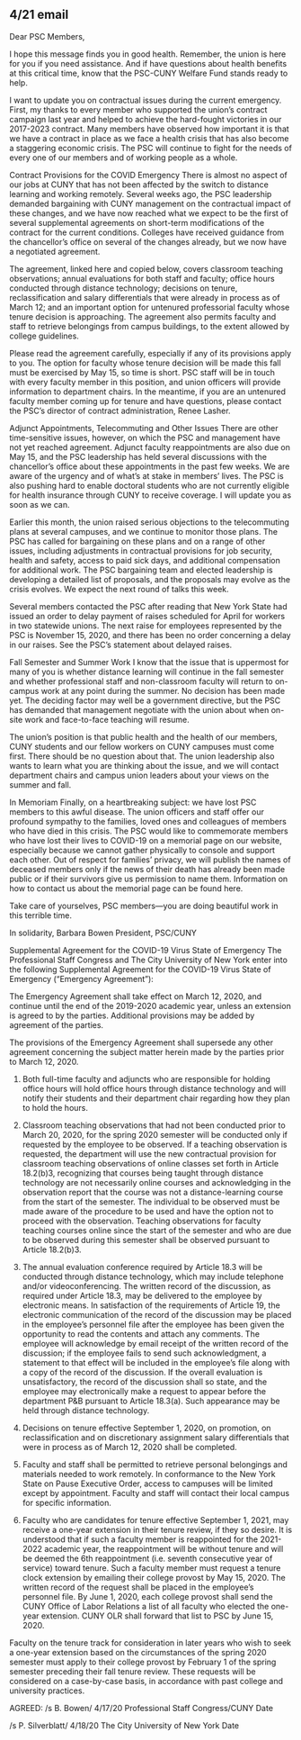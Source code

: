 4/21 email
---
Dear PSC Members,
 
I hope this message finds you in good health. Remember, the union is here for you if you need assistance. And if have questions about health benefits at this critical time, know that the PSC-CUNY Welfare Fund stands ready to help. 
 
I want to update you on contractual issues during the current emergency. First, my thanks to every member who supported the union’s contract campaign last year and helped to achieve the hard-fought victories in our 2017-2023 contract. Many members have observed how important it is that we have a contract in place as we face a health crisis that has also become a staggering economic crisis. The PSC will continue to fight for the needs of every one of our members and of working people as a whole.
 
Contract Provisions for the COVID Emergency
There is almost no aspect of our jobs at CUNY that has not been affected by the switch to distance learning and working remotely. Several weeks ago, the PSC leadership demanded bargaining with CUNY management on the contractual impact of these changes, and we have now reached what we expect to be the first of several supplemental agreements on short-term modifications of the contract for the current conditions. Colleges have received guidance from the chancellor’s office on several of the changes already, but we now have a negotiated agreement. 
 
The agreement, linked here and copied below, covers classroom teaching observations; annual evaluations for both staff and faculty; office hours conducted through distance technology; decisions on tenure, reclassification and salary differentials that were already in process as of March 12; and an important option for untenured professorial faculty whose tenure decision is approaching. The agreement also permits faculty and staff to retrieve belongings from campus buildings, to the extent allowed by college guidelines.
 
Please read the agreement carefully, especially if any of its provisions apply to you. The option for faculty whose tenure decision will be made this fall must be exercised by May 15, so time is short. PSC staff will be in touch with every faculty member in this position, and union officers will provide information to department chairs. In the meantime, if you are an untenured faculty member coming up for tenure and have questions, please contact the PSC’s director of contract administration, Renee Lasher.
 
Adjunct Appointments, Telecommuting and Other Issues
There are other time-sensitive issues, however, on which the PSC and management have not yet reached agreement. Adjunct faculty reappointments are also due on May 15, and the PSC leadership has held several discussions with the chancellor’s office about these appointments in the past few weeks. We are aware of the urgency and of what’s at stake in members’ lives. The PSC is also pushing hard to enable doctoral students who are not currently eligible for health insurance through CUNY to receive coverage. I will update you as soon as we can.
 
Earlier this month, the union raised serious objections to the telecommuting plans at several campuses, and we continue to monitor those plans. The PSC has called for bargaining on these plans and on a range of other issues, including adjustments in contractual provisions for job security, health and safety, access to paid sick days, and additional compensation for additional work. The PSC bargaining team and elected leadership is developing a detailed list of proposals, and the proposals may evolve as the crisis evolves. We expect the next round of talks this week.
 
Several members contacted the PSC after reading that New York State had issued an order to delay payment of raises scheduled for April for workers in two statewide unions. The next raise for employees represented by the PSC is November 15, 2020, and there has been no order concerning a delay in our raises. See the PSC’s statement about delayed raises.
 
Fall Semester and Summer Work
I know that the issue that is uppermost for many of you is whether distance learning will continue in the fall semester and whether professional staff and non-classroom faculty will return to on-campus work at any point during the summer. No decision has been made yet. The deciding factor may well be a government directive, but the PSC has demanded that management negotiate with the union about when on-site work and face-to-face teaching will resume. 
 
The union’s position is that public health and the health of our members, CUNY students and our fellow workers on CUNY campuses must come first. There should be no question about that. The union leadership also wants to learn what you are thinking about the issue, and we will contact department chairs and campus union leaders about your views on the summer and fall.
 
In Memoriam
Finally, on a heartbreaking subject: we have lost PSC members to this awful disease. The union officers and staff offer our profound sympathy to the families, loved ones and colleagues of members who have died in this crisis. The PSC would like to commemorate members who have lost their lives to COVID-19 on a memorial page on our website, especially because we cannot gather physically to console and support each other. Out of respect for families’ privacy, we will publish the names of deceased members only if the news of their death has already been made public or if their survivors give us permission to name them. Information on how to contact us about the memorial page can be found here.
 
Take care of yourselves, PSC members—you are doing beautiful work in this terrible time.
 
In solidarity,
Barbara Bowen
President, PSC/CUNY

Supplemental Agreement for the COVID-19 Virus State of Emergency
The Professional Staff Congress and The City University of New York enter into the following Supplemental Agreement for the COVID-19 Virus State of Emergency (“Emergency Agreement”):

The Emergency Agreement shall take effect on March 12, 2020, and continue until the end of the 2019-2020 academic year, unless an extension is agreed to by the parties. Additional provisions may be added by agreement of the parties.

The provisions of the Emergency Agreement shall supersede any other agreement concerning the subject matter herein made by the parties prior to March 12, 2020.

1) Both full-time faculty and adjuncts who are responsible for holding office hours will hold office hours through distance technology and will notify their students and their department chair regarding how they plan to hold the hours.

2) Classroom teaching observations that had not been conducted prior to March 20, 2020, for the spring 2020 semester will be conducted only if requested by the employee to be observed. If a teaching observation is requested, the department will use the new contractual provision for classroom teaching observations of online classes set forth in Article 18.2(b)3, recognizing that courses being taught through distance technology are not necessarily online courses and acknowledging in the observation report that the course was not a distance-learning course from the start of the semester. The individual to be observed must be made aware of the procedure to be used and have the option not to proceed with the observation. Teaching observations for faculty teaching courses online since the start of the semester and who are due to be observed during this semester shall be observed pursuant to Article 18.2(b)3.

3) The annual evaluation conference required by Article 18.3 will be conducted through distance technology, which may include telephone and/or videoconferencing. The written record of the discussion, as required under Article 18.3, may be delivered to the employee by electronic means. In satisfaction of the requirements of Article 19, the electronic communication of the record of the discussion may be placed in the employee’s personnel file after the employee has been given the opportunity to read the contents and attach any comments. The employee will acknowledge by email receipt of the written record of the discussion; if the employee fails to send such acknowledgment, a statement to that effect will be included in the employee’s file along with a copy of the record of the discussion.  If the overall evaluation is unsatisfactory, the record of the discussion shall so state, and the employee may electronically make a request to appear before the department P&B pursuant to Article 18.3(a). Such appearance may be held through distance technology.

4) Decisions on tenure effective September 1, 2020, on promotion, on reclassification and on discretionary assignment salary differentials that were in process as of March 12, 2020 shall be completed.

5) Faculty and staff shall be permitted to retrieve personal belongings and materials needed to work remotely. In conformance to the New York State on Pause Executive Order, access to campuses will be limited except by appointment. Faculty and staff will contact their local campus for specific information.

6) Faculty who are candidates for tenure effective September 1, 2021, may receive a one-year extension in their tenure review, if they so desire. It is understood that if such a faculty member is reappointed for the 2021-2022 academic year, the reappointment will be without tenure and will be deemed the 6th reappointment (i.e. seventh consecutive year of service) toward tenure. Such a faculty member must request a tenure clock extension by emailing their college provost by May 15, 2020. The written record of the request shall be placed in the employee’s personnel file. By June 1, 2020, each college provost shall send the CUNY Office of Labor Relations a list of all faculty who elected the one-year extension. CUNY OLR shall forward that list to PSC by June 15, 2020.

Faculty on the tenure track for consideration in later years who wish to seek a one-year extension based on the circumstances of the spring 2020 semester must apply to their college provost by February 1 of the spring semester preceding their fall tenure review. These requests will be considered on a case-by-case basis, in accordance with past college and university practices.
 
AGREED:
/s B. Bowen/                                         4/17/20
Professional Staff Congress/CUNY       Date

/s P. Silverblatt/                                4/18/20
The City University of New York        Date
